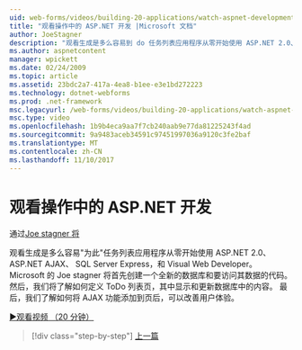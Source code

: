 ```yaml
---
uid: web-forms/videos/building-20-applications/watch-aspnet-development-in-action
title: "观看操作中的 ASP.NET 开发 |Microsoft 文档"
author: JoeStagner
description: "观看生成是多么容易到 do 任务列表应用程序从零开始使用 ASP.NET 2.0、 ASP.NET AJAX、 SQL Server Express，和 Visual Web Developer。 Mic..."
ms.author: aspnetcontent
manager: wpickett
ms.date: 02/24/2009
ms.topic: article
ms.assetid: 23bdc2a7-417a-4ea8-b1ee-e3e1bd272223
ms.technology: dotnet-webforms
ms.prod: .net-framework
msc.legacyurl: /web-forms/videos/building-20-applications/watch-aspnet-development-in-action
msc.type: video
ms.openlocfilehash: 1b9b4eca9aa7f7cb240aab9e77da81225243f4ad
ms.sourcegitcommit: 9a9483aceb34591c97451997036a9120c3fe2baf
ms.translationtype: MT
ms.contentlocale: zh-CN
ms.lasthandoff: 11/10/2017
---
```

<a name="watch-aspnet-development-in-action"></a>观看操作中的 ASP.NET 开发
====================
通过[Joe stagner 将](https://github.com/JoeStagner)

观看生成是多么容易"为此"任务列表应用程序从零开始使用 ASP.NET 2.0、 ASP.NET AJAX、 SQL Server Express，和 Visual Web Developer。 Microsoft 的 Joe stagner 将首先创建一个全新的数据库和要访问其数据的代码。 然后，我们将了解如何定义 ToDo 列表页，其中显示和更新数据库中的内容。 最后，我们了解如何将 AJAX 功能添加到页后，可以改善用户体验。

[&#9654;观看视频 （20 分钟）](https://channel9.msdn.com/Blogs/ASP-NET-Site-Videos/watch-aspnet-development-in-action)

>[!div class="step-by-step"]
[上一篇](lesson-8-working-with-the-gridview-and-formview.md)
